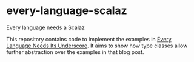 every-language-scalaz
=====================

Every language needs a Scalaz

This repository contains code to implement the examples in [Every Language Needs Its Underscore](http://hackflow.com/blog/2014/06/22/why-every-language-needs-its-underscore/). It aims to show how type classes allow further abstraction over the examples in that blog post.
